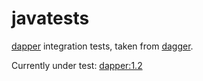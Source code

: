 # javatests

[dapper](https://github.com/jbock-java/dapper) integration tests,
taken from [dagger](https://github.com/google/dagger/tree/master/javatests).

Currently under test: [dapper:1.2](https://search.maven.org/artifact/io.github.jbock-java/dapper-compiler/1.2/jar)
